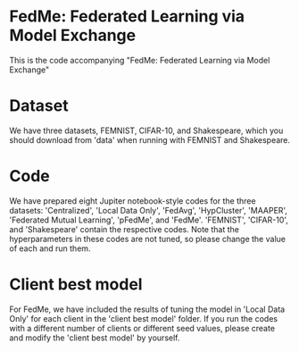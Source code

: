 # FedMe: Federated Learning via Model Exchange

This is the code accompanying "FedMe: Federated Learning via Model Exchange" 

# Dataset

We have three datasets, FEMNIST, CIFAR-10, and Shakespeare, which you should download from 'data' when running with FEMNIST and Shakespeare.

# Code

We have prepared eight Jupiter notebook-style codes for the three datasets: 'Centralized', 'Local Data Only', 'FedAvg', 'HypCluster', 'MAAPER', 'Federated Mutual Learning', 'pFedMe', and 'FedMe'.
'FEMNIST', 'CIFAR-10', and 'Shakespeare' contain the respective codes.
Note that the hyperparameters in these codes are not tuned, so please change the value of each and run them.

# Client best model

For FedMe, we have included the results of tuning the model in 'Local Data Only' for each client in the 'client best model' folder.
If you run the codes with a different number of clients or different seed values, please create and modify the 'client best model' by yourself.

